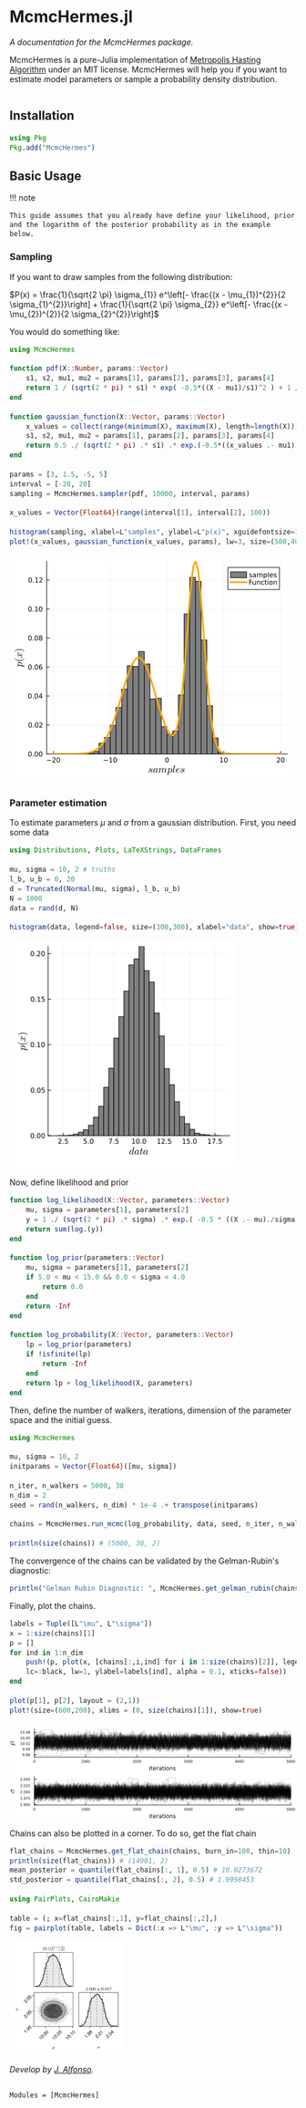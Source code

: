 # McmcHermes.jl


*A documentation for the McmcHermes package.*

McmcHermes is a pure-Julia implementation of [Metropolis Hasting Algorithm](https://en.wikipedia.org/wiki/Metropolis–Hastings_algorithm) under an MIT license. McmcHermes will help you if you want to estimate model parameters or sample a probability density distribution.

```@contents
```

## Installation

```julia
using Pkg
Pkg.add("McmcHermes")
```

## Basic Usage

!!! note

    This guide assumes that you already have define your likelihood, prior and the logarithm of the posterior probability as in the example below.


### Sampling

If you want to draw samples from the following distribution:

$P(x) = \frac{1}{\sqrt{2 \pi} \sigma_{1}} e^\left[- \frac{(x - \mu_{1})^{2}}{2 \sigma_{1}^{2}}\right] + \frac{1}{\sqrt{2 \pi} \sigma_{2}} e^\left[- \frac{(x - \mu_{2})^{2}}{2 \sigma_{2}^{2}}\right]$

You would do something like:

```julia
using McmcHermes

function pdf(X::Number, params::Vector)
    s1, s2, mu1, mu2 = params[1], params[2], params[3], params[4]
    return 1 / (sqrt(2 * pi) * s1) * exp( -0.5*((X - mu1)/s1)^2 ) + 1 / (sqrt(2 * pi) * s2) * exp( -0.5*((X - mu2)/s2)^2 )
end

function gaussian_function(X::Vector, params::Vector)
    x_values = collect(range(minimum(X), maximum(X), length=length(X)))
    s1, s2, mu1, mu2 = params[1], params[2], params[3], params[4]
    return 0.5 ./ (sqrt(2 * pi) .* s1) .* exp.(-0.5*((x_values .- mu1)./s1).^2) .+ 0.5 ./ (sqrt(2 * pi) .* s2) .* exp.(-0.5*((x_values .- mu2)./s2).^2)
end

params = [3, 1.5, -5, 5]
interval = [-20, 20]
sampling = McmcHermes.sampler(pdf, 10000, interval, params)

x_values = Vector{Float64}(range(interval[1], interval[2], 100))

histogram(sampling, xlabel=L"samples", ylabel=L"p(x)", xguidefontsize=12, color=:gray, yguidefontsize=12, normalize=:pdf, show=true, label="samples")
plot!(x_values, gaussian_function(x_values, params), lw=3, size=(500,400), label="Function", lc=:orange, show=true)
```

![samples](./assets/samples.png)


### Parameter estimation

To estimate parameters $\mu$ and $\sigma$ from a gaussian distribution. First, you need some data

```julia
using Distributions, Plots, LaTeXStrings, DataFrames

mu, sigma = 10, 2 # truths
l_b, u_b = 0, 20
d = Truncated(Normal(mu, sigma), l_b, u_b)
N = 1000
data = rand(d, N)

histogram(data, legend=false, size=(300,300), xlabel="data", show=true)
```

![data](./assets/hist.png)

Now, define likelihood and prior

```julia
function log_likelihood(X::Vector, parameters::Vector)
    mu, sigma = parameters[1], parameters[2]
    y = 1 ./ (sqrt(2 * pi) .* sigma) .* exp.( -0.5 * ((X .- mu)./sigma).^2 )
    return sum(log.(y))
end

function log_prior(parameters::Vector)
    mu, sigma = parameters[1], parameters[2]
    if 5.0 < mu < 15.0 && 0.0 < sigma < 4.0
        return 0.0
    end
    return -Inf
end

function log_probability(X::Vector, parameters::Vector)
    lp = log_prior(parameters)
    if !isfinite(lp)
        return -Inf
    end
    return lp + log_likelihood(X, parameters)
end
```

Then, define the number of walkers, iterations, dimension of the parameter space and the initial guess.

```julia
using McmcHermes

mu, sigma = 10, 2
initparams = Vector{Float64}([mu, sigma])

n_iter, n_walkers = 5000, 30
n_dim = 2
seed = rand(n_walkers, n_dim) * 1e-4 .+ transpose(initparams)

chains = McmcHermes.run_mcmc(log_probability, data, seed, n_iter, n_walkers, n_dim, a=0.01)

println(size(chains)) # (5000, 30, 2)
```

The convergence of the chains can be validated by the Gelman-Rubin's diagnostic:

```julia 
println("Gelman Rubin Diagnostic: ", McmcHermes.get_gelman_rubin(chains)) # 1.0206366055
```

Finally, plot the chains.

```julia
labels = Tuple([L"\mu", L"\sigma"])
x = 1:size(chains)[1]
p = []
for ind in 1:n_dim
    push!(p, plot(x, [chains[:,i,ind] for i in 1:size(chains)[2]], legend=false, 
    lc=:black, lw=1, ylabel=labels[ind], alpha = 0.1, xticks=false))
end

plot(p[1], p[2], layout = (2,1))
plot!(size=(600,200), xlims = (0, size(chains)[1]), show=true)
```
![chains](./assets/chains.png)

Chains can also be plotted in a corner. To do so, get the flat chain

```julia
flat_chains = McmcHermes.get_flat_chain(chains, burn_in=100, thin=10)
println(size(flat_chains)) # (14901, 2)
mean_posterior = quantile(flat_chains[:, 1], 0.5) # 10.0273672
std_posterior = quantile(flat_chains[:, 2], 0.5) # 1.9998453

using PairPlots, CairoMakie

table = (; x=flat_chains[:,1], y=flat_chains[:,2],)
fig = pairplot(table, labels = Dict(:x => L"\mu", :y => L"\sigma"))
```

<img src="./assets/corner.png" alt="corner" width="200"/>


*Develop by [J. Alfonso](https://github.com/stevenalfonso).*


```@index
```

```@autodocs
Modules = [McmcHermes]
```